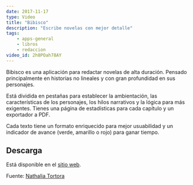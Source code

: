 ```yaml
---
date: 2017-11-17
type: Video
title: "Bibisco"
description: "Escribe novelas con mejor detalle"
tags:
    - apps-general
    - libros
    - redaccion
video_id: 2h8POah78AY
---
```


Bibisco es una aplicación para redactar novelas de alta duración. Pensado principalmente en historias no lineales y con gran profundidad en sus personajes.

Está dividida en pestañas para establecer la ambientación, las características de los personajes, los hilos narrativos y la lógica para más exigentes. Tienes una página de estadísticas para cada capítulo y un exportador a PDF.

Cada texto tiene un formato enriquecido para mejor usuabilidad y un indicador de avance (verde, amarillo o rojo) para ganar tiempo.

## Descarga

Está disponible en el [sitio web](http://www.bibisco.com/).

Fuente: [Nathalia Tortora](https://www.youtube.com/channel/UC6VwePpgSElP433zfjnTIbg)
